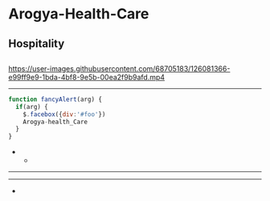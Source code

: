  Arogya-Health-Care
==
## Hospitality <h2> 
 
 

https://user-images.githubusercontent.com/68705183/126081366-e99ff9e9-1bda-4bf8-9e5b-00ea2f9b9afd.mp4


- - -
```javascript
function fancyAlert(arg) {
  if(arg) {
    $.facebox({div:'#foo'})
    Arogya-health_Care
  }
}
```
- -
-  - -
- - -
- 
